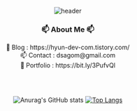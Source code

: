 <div align="center">

![header](https://capsule-render.vercel.app/api?type=waving&section=header&height=200&text=SeungHyun%20Kim&fontSize=90&fontAlign=54&fontAlignY=32&desc=Hyun%20World!&descSize=25&descAlign=87&descAlignY=50&animation=fadeIn)


<h3 align="center"> 📫 About Me 📫 </h3>
<p align="center">
 📝 Blog : https://hyun-dev-com.tistory.com/<br> 
📫 Contact : dsagom@gmail.com<br>
📜 Portfolio : https://bit.ly/3PufvQl<br>
</p>

<br>

<br/>

![Anurag's GitHub stats](https://github-readme-stats.vercel.app/api?username=HyunDove&show_icons=true&theme=radical) [![Top Langs](https://github-readme-stats.vercel.app/api/top-langs/?username=HyunDove&layout=compact)](https://github.com/HyunDove/github-readme-stats)

</div>
